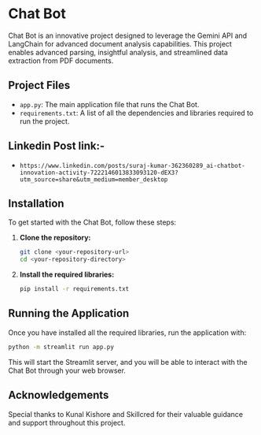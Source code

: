 # Chat Bot

Chat Bot is an innovative project designed to leverage the Gemini API and LangChain for advanced document analysis capabilities. This project enables advanced parsing, insightful analysis, and streamlined data extraction from PDF documents.

## Project Files

- `app.py`: The main application file that runs the Chat Bot.
- `requirements.txt`: A list of all the dependencies and libraries required to run the project.

## Linkedin Post link:-

- `https://www.linkedin.com/posts/suraj-kumar-362360289_ai-chatbot-innovation-activity-7222146013833093120-dEX3?utm_source=share&utm_medium=member_desktop`


## Installation

To get started with the Chat Bot, follow these steps:

1. **Clone the repository:**
    ```bash
    git clone <your-repository-url>
    cd <your-repository-directory>
    ```

2. **Install the required libraries:**
    ```bash
    pip install -r requirements.txt
    ```

## Running the Application

Once you have installed all the required libraries, run the application with:
```bash
python -m streamlit run app.py
```
This will start the Streamlit server, and you will be able to interact with the Chat Bot through your web browser.

## Acknowledgements

Special thanks to Kunal Kishore and Skillcred for their valuable guidance and support throughout this project.
